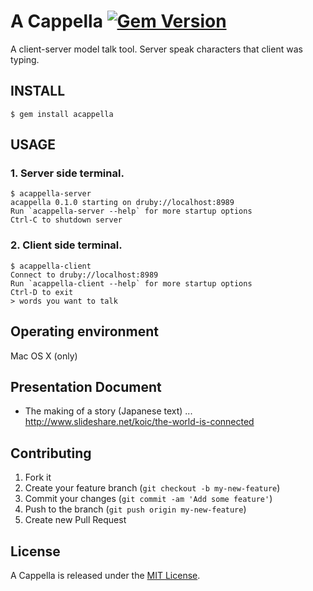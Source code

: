 # A Cappella [![Gem Version](https://badge.fury.io/rb/acappella.svg)](http://badge.fury.io/rb/acappella)

A client-server model talk tool. Server speak characters that client was typing.

## INSTALL

```
$ gem install acappella
```

## USAGE

### 1. Server side terminal.

```
$ acappella-server
acappella 0.1.0 starting on druby://localhost:8989
Run `acappella-server --help` for more startup options
Ctrl-C to shutdown server
```

### 2. Client side terminal.

```
$ acappella-client
Connect to druby://localhost:8989
Run `acappella-client --help` for more startup options
Ctrl-D to exit
> words you want to talk
```

## Operating environment

Mac OS X (only)

## Presentation Document

* The making of a story (Japanese text) ... http://www.slideshare.net/koic/the-world-is-connected

## Contributing

1. Fork it
2. Create your feature branch (`git checkout -b my-new-feature`)
3. Commit your changes (`git commit -am 'Add some feature'`)
4. Push to the branch (`git push origin my-new-feature`)
5. Create new Pull Request

## License

A Cappella is released under the [MIT License](http://www.opensource.org/licenses/MIT).
